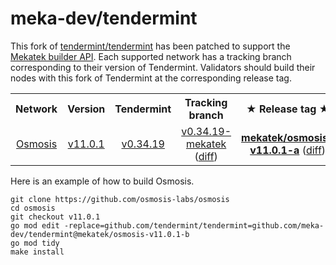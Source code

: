 # meka-dev/tendermint

This fork of [tendermint/tendermint](https://github.com/tendermint/tendermint)
has been patched to support the [Mekatek builder API](https://api.mekatek.xyz).
Each supported network has a tracking branch corresponding to their version of
Tendermint. Validators should build their nodes with this fork of Tendermint at
the corresponding release tag.

<table>
  <tr>
    <th>Network</th>
    <th>Version</th>
    <th>Tendermint</th>
    <th>Tracking branch</th>
    <th><strong> ★ Release tag ★ </strong></th>
  </tr>
  <tr>
    <td align="center"><a href="https://github.com/osmosis-labs/osmosis">Osmosis</a></td>
    <td align="center"><a href="https://github.com/osmosis-labs/osmosis/tree/v11.0.1">v11.0.1</a></td>
    <td align="center"><a href="https://github.com/osmosis-labs/osmosis/blob/v11.0.1/go.mod#L28">v0.34.19</td>
    <td align="center">
      <a href="https://github.com/meka-dev/tendermint/tree/v0.34.19-mekatek">v0.34.19-mekatek</a>
      (<a href="https://github.com/meka-dev/tendermint/compare/v0.34.19...v0.34.19-mekatek">diff</a>)
    </td>
    <td align="center">
      <strong><a href="https://github.com/meka-dev/tendermint/tree/mekatek/osmosis-v11.0.1-b">mekatek/osmosis-v11.0.1-a</a></strong>
      (<a href="https://github.com/meka-dev/tendermint/compare/v0.34.19...mekatek/osmosis-v11.0.1-b">diff</a>)
    </td>
  </tr>
</table>

Here is an example of how to build Osmosis.

```shell
git clone https://github.com/osmosis-labs/osmosis
cd osmosis
git checkout v11.0.1
go mod edit -replace=github.com/tendermint/tendermint=github.com/meka-dev/tendermint@mekatek/osmosis-v11.0.1-b
go mod tidy
make install
```
